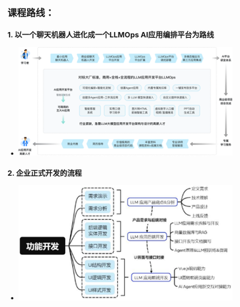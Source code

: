 ## 课程路线： <br>

### 1. 以一个聊天机器人进化成一个LLMOps AI应用编排平台为路线 <br>

- ![alt](image/0-1.png "课程路线-1") <br>

### 2. 企业正式开发的流程 <br>

- ![alt](image/0-2.png "课程路线-2") <br>
